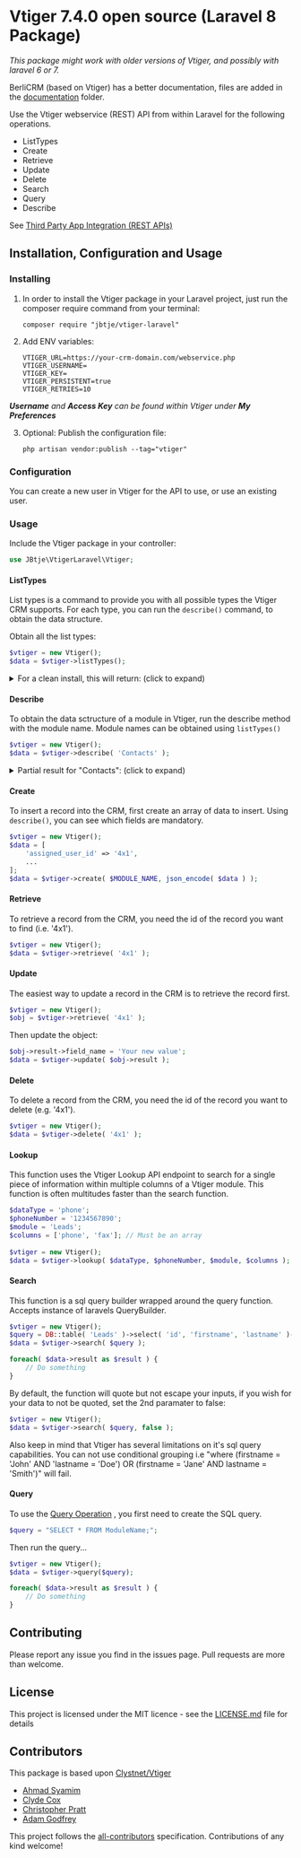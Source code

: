 # Vtiger 7.4.0 open source (Laravel 8 Package)

_This package might work with older versions of Vtiger, and possibly with laravel 6 or 7._

BerliCRM (based on Vtiger) has a better documentation, files are added in the [documentation](documentation) folder.

Use the Vtiger webservice (REST) API from within Laravel for the following operations.

- ListTypes
- Create
- Retrieve
- Update
- Delete
- Search
- Query
- Describe

See [Third Party App Integration (REST APIs)](http://community.vtiger.com/help/vtigercrm/developers/third-party-app-integration.html)

## Installation, Configuration and Usage

### Installing

1. In order to install the Vtiger package in your Laravel project, just run the composer require command from your
   terminal:

    ```
    composer require "jbtje/vtiger-laravel"
    ```

2. Add ENV variables:
    ```
    VTIGER_URL=https://your-crm-domain.com/webservice.php
    VTIGER_USERNAME=
    VTIGER_KEY=
    VTIGER_PERSISTENT=true
    VTIGER_RETRIES=10
    ```

_**Username** and **Access Key** can be found within Vtiger under **My Preferences**_

3. Optional: Publish the configuration file:

    ```
    php artisan vendor:publish --tag="vtiger"
    ```

### Configuration

You can create a new user in Vtiger for the API to use, or use an existing user.

### Usage

Include the Vtiger package in your controller:

```php
use JBtje\VtigerLaravel\Vtiger;
```

#### ListTypes

List types is a command to provide you with all possible types the Vtiger CRM supports. For each type, you can run
the `describe()` command, to obtain the data structure.

Obtain all the list types:

```php
$vtiger = new Vtiger();
$data = $vtiger->listTypes();
```

<details>
  <summary>For a clean install, this will return: (click to expand)</summary>

```json
  {
    "success": true,
    "result": {
        "types": [
            "Campaigns",
            "Vendors",
            "Faq",
            "Quotes",
            "PurchaseOrder",
            "SalesOrder",
            "Invoice",
            "PriceBooks",
            "Calendar",
            "Leads",
            "Accounts",
            "Contacts",
            "Potentials",
            "Products",
            "Documents",
            "Emails",
            "HelpDesk",
            "Events",
            "Users",
            "PBXManager",
            "ServiceContracts",
            "Services",
            "Assets",
            "ModComments",
            "ProjectMilestone",
            "ProjectTask",
            "Project",
            "SMSNotifier",
            "Groups",
            "Currency",
            "DocumentFolders",
            "CompanyDetails",
            "LineItem",
            "Tax",
            "ProductTaxes"
        ],
        "information": {
            "Campaigns": {
                "isEntity": true,
                "label": "Campaigns",
                "singular": "Campaign"
            },
            "Vendors": {
                "isEntity": true,
                "label": "Vendors",
                "singular": "Vendor"
            },
            "Faq": {
                "isEntity": true,
                "label": "FAQ",
                "singular": "FAQ"
            },
            "Quotes": {
                "isEntity": true,
                "label": "Quotes",
                "singular": "Quote"
            },
            "PurchaseOrder": {
                "isEntity": true,
                "label": "Purchase Orders",
                "singular": "Purchase Order"
            },
            "SalesOrder": {
                "isEntity": true,
                "label": "Sales Orders",
                "singular": "Sales Order"
            },
            "Invoice": {
                "isEntity": true,
                "label": "Invoices",
                "singular": "Invoice"
            },
            "PriceBooks": {
                "isEntity": true,
                "label": "Price Books",
                "singular": "Price Book"
            },
            "Calendar": {
                "isEntity": true,
                "label": "Calendar",
                "singular": "Task"
            },
            "Leads": {
                "isEntity": true,
                "label": "Leads",
                "singular": "Lead"
            },
            "Accounts": {
                "isEntity": true,
                "label": "Organizations",
                "singular": "Organization"
            },
            "Contacts": {
                "isEntity": true,
                "label": "Contacts",
                "singular": "Contact"
            },
            "Potentials": {
                "isEntity": true,
                "label": "Opportunities",
                "singular": "Opportunity"
            },
            "Products": {
                "isEntity": true,
                "label": "Products",
                "singular": "Product"
            },
            "Documents": {
                "isEntity": true,
                "label": "Documents",
                "singular": "Document"
            },
            "Emails": {
                "isEntity": true,
                "label": "Emails",
                "singular": "Email"
            },
            "HelpDesk": {
                "isEntity": true,
                "label": "Tickets",
                "singular": "Ticket"
            },
            "Events": {
                "isEntity": true,
                "label": "Events",
                "singular": "Event"
            },
            "Users": {
                "isEntity": true,
                "label": "Users",
                "singular": "User"
            },
            "PBXManager": {
                "isEntity": true,
                "label": "PBX Manager",
                "singular": "Call Record"
            },
            "ServiceContracts": {
                "isEntity": true,
                "label": "Service Contracts",
                "singular": "Service Contract"
            },
            "Services": {
                "isEntity": true,
                "label": "Services",
                "singular": "Service"
            },
            "Assets": {
                "isEntity": true,
                "label": "Assets",
                "singular": "Asset"
            },
            "ModComments": {
                "isEntity": true,
                "label": "Comments",
                "singular": "Comment"
            },
            "ProjectMilestone": {
                "isEntity": true,
                "label": "Project Milestones",
                "singular": "Project Milestone"
            },
            "ProjectTask": {
                "isEntity": true,
                "label": "Project Tasks",
                "singular": "Project Task"
            },
            "Project": {
                "isEntity": true,
                "label": "Projects",
                "singular": "Project"
            },
            "SMSNotifier": {
                "isEntity": true,
                "label": "SMS Notifier",
                "singular": "SMS Notifier"
            },
            "Groups": {
                "isEntity": false,
                "label": "Groups",
                "singular": "Groups"
            },
            "Currency": {
                "isEntity": false,
                "label": "Currency",
                "singular": "Currency"
            },
            "DocumentFolders": {
                "isEntity": false,
                "label": "DocumentFolders",
                "singular": "DocumentFolders"
            },
            "CompanyDetails": {
                "isEntity": false,
                "label": "CompanyDetails",
                "singular": "CompanyDetails"
            },
            "LineItem": {
                "isEntity": false,
                "label": "LineItem",
                "singular": "LineItem"
            },
            "Tax": {
                "isEntity": false,
                "label": "Tax",
                "singular": "Tax"
            },
            "ProductTaxes": {
                "isEntity": false,
                "label": "ProductTaxes",
                "singular": "ProductTaxes"
            }
        }
    }
}
```

</details>

#### Describe

To obtain the data sctructure of a module in Vtiger, run the describe method with the module name. Module names can be
obtained using `listTypes()`

```php
$vtiger = new Vtiger();
$data = $vtiger->describe( 'Contacts' );
```

<details>
  <summary>Partial result for "Contacts": (click to expand)</summary>

```json
{
    "success": true,
    "result": {
        "label": "Contacts",
        "name": "Contacts",
        "createable": true,
        "updateable": true,
        "deleteable": true,
        "retrieveable": true,
        "fields": [
            {
                "name": "firstname",
                "label": "First Name",
                "mandatory": false,
                "type": {
                    "name": "string"
                },
                "isunique": false,
                "nullable": true,
                "editable": true,
                "default": ""
            },
            {
                "name": "lastname",
                "label": "Last Name",
                "mandatory": true,
                "type": {
                    "name": "string"
                },
                "isunique": false,
                "nullable": false,
                "editable": true,
                "default": ""
            },
            {
                "name": "assigned_user_id",
                "label": "Assigned To",
                "mandatory": true,
                "type": {
                    "name": "owner"
                },
                "isunique": false,
                "nullable": false,
                "editable": true,
                "default": ""
            },
            ...
        ],
        "idPrefix": "12",
        "isEntity": true,
        "allowDuplicates": true,
        "labelFields": "firstname,lastname"
    }
}
```

_Please note the `mandatory` field._
</details>

#### Create

To insert a record into the CRM, first create an array of data to insert. Using `describe()`, you can see which fields
are mandatory.

```php
$vtiger = new Vtiger();
$data = [
    'assigned_user_id' => '4x1',
    ...
];
$data = $vtiger->create( $MODULE_NAME, json_encode( $data ) );
```

#### Retrieve

To retrieve a record from the CRM, you need the id of the record you want to find (i.e. '4x1').

```php
$vtiger = new Vtiger();
$data = $vtiger->retrieve( '4x1' );
```

#### Update

The easiest way to update a record in the CRM is to retrieve the record first.

```php
$vtiger = new Vtiger();
$obj = $vtiger->retrieve( '4x1' );
```

Then update the object:

```php
$obj->result->field_name = 'Your new value';
$data = $vtiger->update( $obj->result );
```

#### Delete

To delete a record from the CRM, you need the id of the record you want to delete (e.g. '4x1').

```php
$vtiger = new Vtiger();
$data = $vtiger->delete( '4x1' );
```

#### Lookup

This function uses the Vtiger Lookup API endpoint to search for a single piece of information within multiple columns of
a Vtiger module. This function is often multitudes faster than the search function.

```php
$dataType = 'phone';
$phoneNumber = '1234567890';
$module = 'Leads';
$columns = ['phone', 'fax']; // Must be an array
    
$vtiger = new Vtiger();
$data = $vtiger->lookup( $dataType, $phoneNumber, $module, $columns );
```

#### Search

This function is a sql query builder wrapped around the query function. Accepts instance of laravels QueryBuilder.

```php
$vtiger = new Vtiger();
$query = DB::table( 'Leads' )->select( 'id', 'firstname', 'lastname' )->where( 'firstname', 'John' );
$data = $vtiger->search( $query );

foreach( $data->result as $result ) {
    // Do something
}
```

By default, the function will quote but not escape your inputs, if you wish for your data to not be quoted, set the 2nd
paramater to false:

```php
$vtiger = new Vtiger();
$data = $vtiger->search( $query, false );
```

Also keep in mind that Vtiger has several limitations on it's sql query capabilities. You can not use conditional
grouping i.e "where (firstname = 'John' AND 'lastname = 'Doe') OR (firstname = 'Jane' AND lastname = 'Smith')" will
fail.

#### Query

To use
the [Query Operation](http://community.vtiger.com/help/vtigercrm/developers/third-party-app-integration.html#query-operation)
, you first need to create the SQL query.

```php
$query = "SELECT * FROM ModuleName;";
```

Then run the query...

```php
$vtiger = new Vtiger();
$data = $vtiger->query($query);

foreach( $data->result as $result ) {
    // Do something
}
```

## Contributing

Please report any issue you find in the issues page. Pull requests are more than welcome.

## License

This project is licensed under the MIT licence - see the [LICENSE.md](LICENSE.md) file for details

## Contributors

This package is based upon [Clystnet/Vtiger](https://github.com/Clystnet/Vtiger)

- [Ahmad Syamim](https://www.syamim.ascube.net)
- [Clyde Cox](https://github.com/cjcox17)
- [Christopher Pratt](https://www.clystnet.com)
- [Adam Godfrey](https://github.com/adam-godfrey)

This project follows the [all-contributors](https://github.com/all-contributors/all-contributors) specification.
Contributions of any kind welcome!
